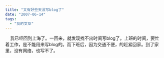 ```yaml
---
title: "又有好些天没写blog了"
date: "2007-06-14"
tags: 
  - "我的文章"
---
```


    我已经回到上海了。一回来，就发现找不出时间写blog了。上班的时间，要忙着工作，是不能用来写blog的。而下班后，因为交通不便，的赶紧回家。到了家里，没有网络，也写不了。
